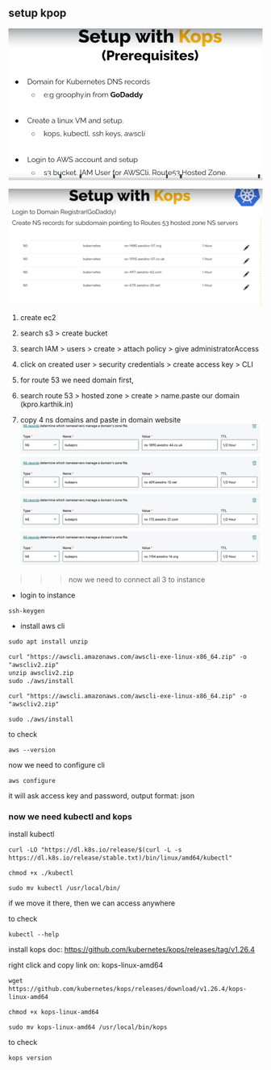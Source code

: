 ## setup kpop 

![image alt](https://github.com/KarampudiKarthik/Devops/blob/main/Kubernetes/img/k1.PNG?raw=true)

![image alt](https://github.com/KarampudiKarthik/Devops/blob/main/Kubernetes/img/k2.PNG?raw=true)


1. create ec2
2. search s3 > create bucket
3. search IAM > users > create > attach policy > give administratorAccess
4. click on created user > security credentials > create access key > CLI
5. for route 53 we need domain first, 

7. search route 53 > hosted zone > create > name.paste our domain (kpro.karthik.in)
8. copy 4 ns domains and paste in domain website
![image alt](https://github.com/KarampudiKarthik/Devops/blob/main/Kubernetes/img/k3.PNG?raw=true)

>>> now we need to connect all 3 to instance

* login to instance
```
ssh-keygen
```
* install aws cli
```
sudo apt install unzip
```
```
curl "https://awscli.amazonaws.com/awscli-exe-linux-x86_64.zip" -o "awscliv2.zip"
unzip awscliv2.zip
sudo ./aws/install
```
```
curl "https://awscli.amazonaws.com/awscli-exe-linux-x86_64.zip" -o "awscliv2.zip"
```
```
sudo ./aws/install
```

to check
```
aws --version
```

now we need to configure cli

```
aws configure
```
it will ask access key and password, output format: json

### now we need kubectl and kops

install kubectl
```
curl -LO "https://dl.k8s.io/release/$(curl -L -s https://dl.k8s.io/release/stable.txt)/bin/linux/amd64/kubectl"
```
```
chmod +x ./kubectl
```
```
sudo mv kubectl /usr/local/bin/
```
if we move it there, then we can access anywhere

to check
```
kubectl --help
```

install kops
doc: https://github.com/kubernetes/kops/releases/tag/v1.26.4

right click and copy link on: kops-linux-amd64

```
wget https://github.com/kubernetes/kops/releases/download/v1.26.4/kops-linux-amd64
```
```
chmod +x kops-linux-amd64
```
```
sudo mv kops-linux-amd64 /usr/local/bin/kops
```
to check
```
kops version
```


























